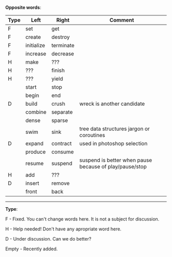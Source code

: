 
**Opposite words**:

|Type| Left | Right | Comment |
|---|------|-------| ------- |
|F| set  | get   ||
|F| create | destroy ||
|F| initialize | terminate |
|F| increase | decrease ||
|H| make |  ??? ||
|H| ??? | finish ||
|H| ??? | yield ||
| | start | stop ||
| | begin | end ||
|D| build | crush | wreck is another candidate|
| | combine | separate ||
| | dense | sparse ||
| | swim | sink | tree data structures jargon or coroutines|
|D| expand | contract | used in photoshop selection|
| | produce | consume ||
| | resume | suspend | suspend is better when pause because of play/pause/stop|
|H| add | ??? | |
|D| insert | remove | |
| | front | back | |

---

**Type**:

F - Fixed. You can't change words here. It is not a subject for discussion.

H - Help needed! Don't have any apropriate word here.

D - Under discussion. Can we do better?

Empty - Recently added.
